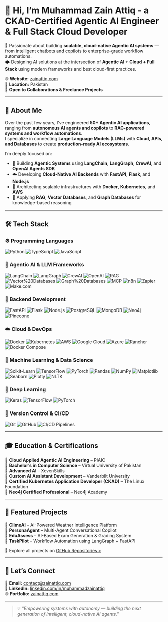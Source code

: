 # 👋 Hi, I’m Muhammad Zain Attiq - a **CKAD-Certified Agentic AI Engineer & Full Stack Cloud Developer** 

 
🚀 Passionate about building **scalable, cloud-native Agentic AI systems** — from intelligent chatbots and copilots to enterprise-grade workflow automations.  
🌩️ Designing AI solutions at the intersection of **Agentic AI + Cloud + Full Stack** using modern frameworks and best cloud-first practices.  

🌐 **Website:** [zainattiq.com](https://zainattiq.com)  
📍 **Location:** Pakistan  
💼 **Open to Collaborations & Freelance Projects**

---

## 🧠 About Me  

Over the past few years, I’ve engineered **50+ Agentic AI applications**, ranging from **autonomous AI agents and copilots** to **RAG-powered systems and workflow automations**.  
I specialize in connecting **Large Language Models (LLMs)** with **Cloud, APIs, and Databases** to create **production-ready AI ecosystems**.  

I’m deeply focused on:
- 🤖 Building **Agentic Systems** using **LangChain**, **LangGraph**, **CrewAI**, and **OpenAI Agents SDK**  
- ☁️ Developing **Cloud-Native AI Backends** with **FastAPI**, **Flask**, and **Node.js**  
- 🧩 Architecting scalable infrastructures with **Docker**, **Kubernetes**, and **AWS**  
- 🧠 Applying **RAG**, **Vector Databases**, and **Graph Databases** for knowledge-based reasoning  

---

## 🛠️ Tech Stack  

### ⚙️ **Programming Languages**
![Python](https://img.shields.io/badge/Python-3776AB?style=for-the-badge&logo=python&logoColor=white)
![TypeScript](https://img.shields.io/badge/TypeScript-3178C6?style=for-the-badge&logo=typescript&logoColor=white)
![JavaScript](https://img.shields.io/badge/JavaScript-F7DF1E?style=for-the-badge&logo=javascript&logoColor=black)

### 🤖 **Agentic AI & LLM Frameworks**
![LangChain](https://img.shields.io/badge/LangChain-0A192F?style=for-the-badge)
![LangGraph](https://img.shields.io/badge/LangGraph-1565C0?style=for-the-badge)
![CrewAI](https://img.shields.io/badge/CrewAI-FFB300?style=for-the-badge)
![OpenAI](https://img.shields.io/badge/OpenAI-412991?style=for-the-badge&logo=openai&logoColor=white)
![RAG](https://img.shields.io/badge/RAG-4B0082?style=for-the-badge)
![Vector%20Databases](https://img.shields.io/badge/Vector%20DBs-3B82F6?style=for-the-badge)
![Graph%20Databases](https://img.shields.io/badge/Graph%20DBs-008CC1?style=for-the-badge)
![MCP](https://img.shields.io/badge/MCP-00BFA6?style=for-the-badge)
![n8n](https://img.shields.io/badge/n8n-FF6F61?style=for-the-badge)
![Zapier](https://img.shields.io/badge/Zapier-FF4A00?style=for-the-badge)
![Make.com](https://img.shields.io/badge/Make.com-1E88E5?style=for-the-badge)

### 🧩 **Backend Development**
![FastAPI](https://img.shields.io/badge/FastAPI-009688?style=for-the-badge&logo=fastapi&logoColor=white)
![Flask](https://img.shields.io/badge/Flask-000000?style=for-the-badge&logo=flask&logoColor=white)
![Node.js](https://img.shields.io/badge/Node.js-43853D?style=for-the-badge&logo=node.js&logoColor=white)
![PostgreSQL](https://img.shields.io/badge/PostgreSQL-336791?style=for-the-badge&logo=postgresql&logoColor=white)
![MongoDB](https://img.shields.io/badge/MongoDB-47A248?style=for-the-badge&logo=mongodb&logoColor=white)
![Neo4j](https://img.shields.io/badge/Neo4j-008CC1?style=for-the-badge&logo=neo4j&logoColor=white)
![Pinecone](https://img.shields.io/badge/Pinecone-00BFA6?style=for-the-badge)

### ☁️ **Cloud & DevOps**
![Docker](https://img.shields.io/badge/Docker-2496ED?style=for-the-badge&logo=docker&logoColor=white)
![Kubernetes](https://img.shields.io/badge/Kubernetes-326CE5?style=for-the-badge&logo=kubernetes&logoColor=white)
![AWS](https://img.shields.io/badge/AWS-232F3E?style=for-the-badge&logo=amazon-aws&logoColor=white)
![Google Cloud](https://img.shields.io/badge/Google%20Cloud-4285F4?style=for-the-badge&logo=googlecloud&logoColor=white)
![Azure](https://img.shields.io/badge/Azure-0078D4?style=for-the-badge&logo=microsoftazure&logoColor=white)
![Rancher](https://img.shields.io/badge/Rancher-0075A8?style=for-the-badge&logo=rancher&logoColor=white)
![Docker Compose](https://img.shields.io/badge/Docker%20Compose-003F8C?style=for-the-badge)

### 🧮 **Machine Learning & Data Science**
![Scikit-Learn](https://img.shields.io/badge/Scikit--Learn-F7931E?style=for-the-badge&logo=scikit-learn&logoColor=white)
![TensorFlow](https://img.shields.io/badge/TensorFlow-FF6F00?style=for-the-badge&logo=tensorflow&logoColor=white)
![PyTorch](https://img.shields.io/badge/PyTorch-EE4C2C?style=for-the-badge&logo=pytorch&logoColor=white)
![Pandas](https://img.shields.io/badge/Pandas-150458?style=for-the-badge&logo=pandas&logoColor=white)
![NumPy](https://img.shields.io/badge/NumPy-013243?style=for-the-badge&logo=numpy&logoColor=white)
![Matplotlib](https://img.shields.io/badge/Matplotlib-11557C?style=for-the-badge)
![Seaborn](https://img.shields.io/badge/Seaborn-1F77B4?style=for-the-badge)
![Plotly](https://img.shields.io/badge/Plotly-3F4F75?style=for-the-badge)
![NLTK](https://img.shields.io/badge/NLTK-4CAF50?style=for-the-badge)

### 🧠 **Deep Learning**
![Keras](https://img.shields.io/badge/Keras-D00000?style=for-the-badge&logo=keras&logoColor=white)
![TensorFlow](https://img.shields.io/badge/TensorFlow-FF6F00?style=for-the-badge)
![PyTorch](https://img.shields.io/badge/PyTorch-EE4C2C?style=for-the-badge)

### 🧩 **Version Control & CI/CD**
![Git](https://img.shields.io/badge/Git-F05032?style=for-the-badge&logo=git&logoColor=white)
![GitHub](https://img.shields.io/badge/GitHub-181717?style=for-the-badge&logo=github&logoColor=white)
![CI/CD Pipelines](https://img.shields.io/badge/CI%2FCD-Pipelines-orange?style=for-the-badge)

---

## 🎓 Education & Certifications  

🎯 **Cloud Applied Agentic AI Engineering** – PIAIC  
🎯 **Bachelor’s in Computer Science** – Virtual University of Pakistan  
🎯 **Advanced AI** – XevenSkills  
🎯 **Custom AI Assistant Development** – Vanderbilt University  
🎯 **Certified Kubernetes Application Developer (CKAD)** – The Linux Foundation  
🎯 **Neo4j Certified Professional** – Neo4j Academy  

---

## 🌟 Featured Projects  

🔹 **ClimeAI** – AI-Powered Weather Intelligence Platform  
🔹 **PersonaAgent** – Multi-Agent Conversational Copilot  
🔹 **EduAssess** – AI-Based Exam Generation & Grading System  
🔹 **TaskPilot** – Workflow Automation using LangGraph + FastAPI  

💼 Explore all projects on [GitHub Repositories »](https://github.com/muhammadzainattiq)

---

## 🤝 Let’s Connect  

📩 **Email:** contact@zainattiq.com  
💬 **LinkedIn:** [linkedin.com/in/muhammadzainattiq](https://linkedin.com/in/muhammadzainattiq)  
🌐 **Portfolio:** [zainattiq.com](https://zainattiq.com)

---

> 💡 *"Empowering systems with autonomy — building the next generation of intelligent, cloud-native AI agents."*
